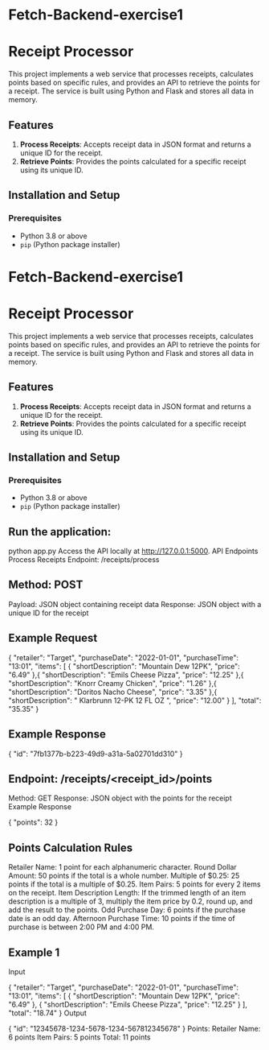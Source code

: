 # Fetch-Backend-exercise1
# Receipt Processor

This project implements a web service that processes receipts, calculates points based on specific rules, and provides an API to retrieve the points for a receipt. The service is built using Python and Flask and stores all data in memory.

## Features

1. **Process Receipts**: Accepts receipt data in JSON format and returns a unique ID for the receipt.
2. **Retrieve Points**: Provides the points calculated for a specific receipt using its unique ID.

## Installation and Setup

### Prerequisites
- Python 3.8 or above
- `pip` (Python package installer)
# Fetch-Backend-exercise1
# Receipt Processor

This project implements a web service that processes receipts, calculates points based on specific rules, and provides an API to retrieve the points for a receipt. The service is built using Python and Flask and stores all data in memory.

## Features

1. **Process Receipts**: Accepts receipt data in JSON format and returns a unique ID for the receipt.
2. **Retrieve Points**: Provides the points calculated for a specific receipt using its unique ID.

## Installation and Setup

### Prerequisites
- Python 3.8 or above
- `pip` (Python package installer)


## Run the application:

python app.py
Access the API locally at http://127.0.0.1:5000.
API Endpoints
Process Receipts
Endpoint: /receipts/process
## Method: POST
Payload: JSON object containing receipt data
Response: JSON object with a unique ID for the receipt
## Example Request

{
  "retailer": "Target",
  "purchaseDate": "2022-01-01",
  "purchaseTime": "13:01",
  "items": [
    {
      "shortDescription": "Mountain Dew 12PK",
      "price": "6.49"
    },{
      "shortDescription": "Emils Cheese Pizza",
      "price": "12.25"
    },{
      "shortDescription": "Knorr Creamy Chicken",
      "price": "1.26"
    },{
      "shortDescription": "Doritos Nacho Cheese",
      "price": "3.35"
    },{
      "shortDescription": "   Klarbrunn 12-PK 12 FL OZ  ",
      "price": "12.00"
    }
  ],
  "total": "35.35"
}

 ## Example Response

{
  "id": "7fb1377b-b223-49d9-a31a-5a02701dd310"
}

## Endpoint: /receipts/<receipt_id>/points
Method: GET
Response: JSON object with the points for the receipt
Example Response

{
  "points": 32
}
## Points Calculation Rules

Retailer Name: 1 point for each alphanumeric character.
Round Dollar Amount: 50 points if the total is a whole number.
Multiple of $0.25: 25 points if the total is a multiple of $0.25.
Item Pairs: 5 points for every 2 items on the receipt.
Item Description Length: If the trimmed length of an item description is a multiple of 3, multiply the item price by 0.2, round up, and add the result to the points.
Odd Purchase Day: 6 points if the purchase date is an odd day.
Afternoon Purchase Time: 10 points if the time of purchase is between 2:00 PM and 4:00 PM.


## Example 1
Input

{
  "retailer": "Target",
  "purchaseDate": "2022-01-01",
  "purchaseTime": "13:01",
  "items": [
    {
      "shortDescription": "Mountain Dew 12PK",
      "price": "6.49"
    },
    {
      "shortDescription": "Emils Cheese Pizza",
      "price": "12.25"
    }
  ],
  "total": "18.74"
}
Output

{
  "id": "12345678-1234-5678-1234-567812345678"
}
Points:
Retailer Name: 6 points
Item Pairs: 5 points
Total: 11 points

